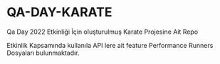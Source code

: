 # QA-DAY-KARATE
Qa Day 2022 Etkinliği İçin oluşturulmuş Karate Projesine Ait Repo

Etkinlik Kapsamında kullanıla API lere ait feature
Performance Runners Dosyaları bulunmaktadır.
